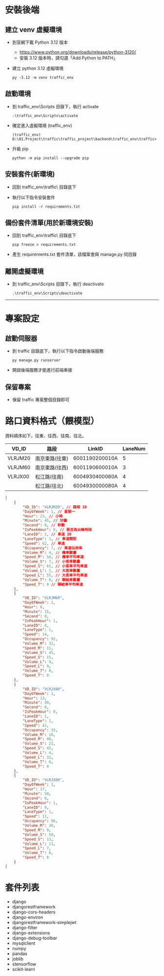 # 安裝後端

## 建立 venv 虛擬環境

- 到官網下載 Python 3.12 版本

  - https://www.python.org/downloads/release/python-3120/
  - 安裝 3.12 版本時，請勾選「Add Python to PATH」

- 建立 python 3.12 虛擬環境

  ```
  py -3.12 -m venv traffic_env
  ```

## 啟動環境

- 到 traffic_env\Scripts 目錄下，執行 activate

  ```
  .\traffic_env\Scripts\activate
  ```

- 確定進入虛擬環境 (traffic_env)

  ```
  (traffic_env) D:\01.Project\traffic\traffic_project\backend\traffic_env\traffic>
  ```

- 升級 pip

  ```
  python -m pip install --upgrade pip
  ```

## 安裝套件(新環境)

- 回到 traffic_env\traffic\ 目錄底下
- 執行以下指令安裝套件

  ```
  pip install -r requirements.txt
  ```

## 備份套件清單(用於新環境安裝)

- 回到 traffic_env\traffic\ 目錄底下

  ```
  pip freeze > requirements.txt
  ```

- 產生 requirements.txt 套件清單，該檔案會與 manage.py 同目錄

## 離開虛擬環境

- 到 traffic_env\Scripts 目錄下，執行 deactivate

  ```
  .\traffic_env\Scripts\deactivate
  ```

---

# 專案設定

## 啟動伺服器

- 到 traffic 目錄底下，執行以下指令啟動後端服務

  ```
  py manage.py runserver
  ```

- 開啟後端服務才能進行前端串接

## 保留專案

- 保留 traffic 專案整個目錄即可

# 路口資料格式（餵模型）

資料順序如下，往東、往西、往南、往北。

| VD_ID   | 路段           | LinkID         | LaneNum |
| ------- | -------------- | -------------- | ------- |
| VLRJM20 | 南京東路(往東) | 6001190200010A | 5       |
| VLRJM60 | 南京東路(往西) | 6001190600010A | 3       |
| VLRJX00 | 松江路(往南)   | 6004930400060A | 4       |
|         | 松江路(往北)   | 6004930000080A | 4       |

```json
[
	{
		"VD_ID": "VLRJM20", // 路段 ID
		"DayOfWeek": 1, // 星期一
		"Hour": 23, // 小時
		"Minute": 45, // 分鐘
		"Second": 0, // 秒數
		"IsPeakHour": 0, // 是否為尖峰時段
		"LaneID": 2, // 車道 ID
		"LaneType": 1, // 車道類型
		"Speed": 62, // 車速
		"Occupancy": 7, // 車道佔用率
		"Volume_M": 4, // 機車數量
		"Speed_M": 58, // 機車平均車速
		"Volume_S": 7, // 小客車數量
		"Speed_S": 65, // 小客車平均車速
		"Volume_L": 1, // 大客車數量
		"Speed_L": 55, // 大客車平均車速
		"Volume_T": 0, // 聯結車數量
		"Speed_T": 0 // 聯結車平均車速
	},
	{
		"VD_ID": "VLRJM60",
		"DayOfWeek": 1,
		"Hour": 8,
		"Minute": 15,
		"Second": 0,
		"IsPeakHour": 1,
		"LaneID": 0,
		"LaneType": 1,
		"Speed": 14,
		"Occupancy": 92,
		"Volume_M": 32,
		"Speed_M": 11,
		"Volume_S": 45,
		"Speed_S": 15,
		"Volume_L": 9,
		"Speed_L": 9,
		"Volume_T": 0,
		"Speed_T": 0
	},
	{
		"VD_ID": "VLRJX00",
		"DayOfWeek": 1,
		"Hour": 13,
		"Minute": 30,
		"Second": 0,
		"IsPeakHour": 0,
		"LaneID": 1,
		"LaneType": 1,
		"Speed": 42,
		"Occupancy": 33,
		"Volume_M": 16,
		"Speed_M": 40,
		"Volume_S": 22,
		"Speed_S": 45,
		"Volume_L": 4,
		"Speed_L": 32,
		"Volume_T": 0,
		"Speed_T": 0
	},
	{
		"VD_ID": "VLRJX00",
		"DayOfWeek": 1,
		"Hour": 17,
		"Minute": 50,
		"Second": 0,
		"IsPeakHour": 1,
		"LaneID": 0,
		"LaneType": 1,
		"Speed": 11,
		"Occupancy": 96,
		"Volume_M": 38,
		"Speed_M": 9,
		"Volume_S": 50,
		"Speed_S": 13,
		"Volume_L": 11,
		"Speed_L": 7,
		"Volume_T": 0,
		"Speed_T": 0
	}
]
```

# 套件列表

- django
- djangorestframework
- django-cors-headers
- django-environ
- djangorestframework-simplejwt
- django-filter
- django-extensions
- django-debug-toolbar
- mysqlclient
- numpy
- pandas
- joblib
- stensorflow
- scikit-learn
